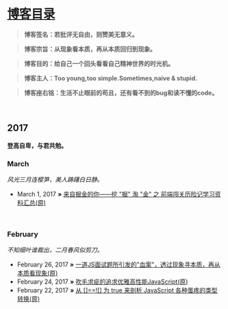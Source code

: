 # [博客目录](https://github.com/jawil/blog/issues)

> **博客签名：若批评无自由，则赞美无意义。**

> **博客宗旨：从现象看本质，再从本质回归到现象。**

> **博客目的：给自己一个回头看看自己精神世界的时光机。**

> **博客主人：Too young,too simple.Sometimes,naive & stupid.**

> **博客座右铭：生活不止眼前的苟且，还有看不到的bug和读不懂的code。**

  
## 2017
**登高自卑，与君共勉。**

### March
*风光三月连樱笋，美人踌躇白日静。*

* March 1, 2017 **»** [来自掘金的你——挖 "掘" 淘 "金" 之 前端闯关历险记学习资料汇总(原)](https://github.com/jawil/blog/issues/4)

   
### February 
*不知细叶谁裁出，二月春风似剪刀。*

* February 26, 2017 **»** [一道JS面试题所引发的"血案"，透过现象寻本质，再从本质看现象(原)](https://github.com/jawil/blog/issues/3)
* February 24, 2017 **»** [吹毛求疵的追求优雅高性能JavaScript(原)](https://github.com/jawil/blog/issues/2)
* February 22, 2017 **»** [从 \[\]==!\[\] 为 true 来剖析 JavaScript 各种蛋疼的类型转换(原)](https://github.com/jawil/blog/issues/1)
